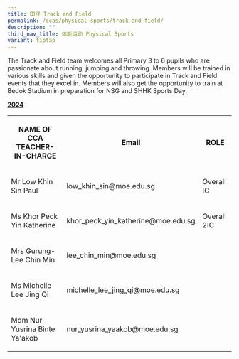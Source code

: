 ```yaml
---
title: 田径 Track and Field
permalink: /ccas/physical-sports/track-and-field/
description: ""
third_nav_title: 体能运动 Physical Sports
variant: tiptap
---
```

<p>The Track and Field team welcomes all Primary 3 to 6 pupils who are passionate
about running, jumping and throwing. Members will be trained in various
skills and given the opportunity to participate in Track and Field events
that they excel in. Members will also get the opportunity to train at Bedok
Stadium in preparation for NSG and SHHK Sports Day.</p>
<p><strong><u>2024</u></strong>
</p>
<table style="minWidth: 75px">
<colgroup>
<col>
<col>
<col>
</colgroup>
<tbody>
<tr>
<th rowspan="1" colspan="1">
<p>NAME OF CCA
<br>TEACHER-IN-CHARGE</p>
</th>
<th rowspan="1" colspan="1">
<p>Email</p>
</th>
<th rowspan="1" colspan="1">
<p>ROLE</p>
</th>
</tr>
<tr>
<td rowspan="1" colspan="1">
<p>Mr Low Khin Sin Paul</p>
</td>
<td rowspan="1" colspan="1">
<p>low_khin_sin@moe.edu.sg</p>
</td>
<td rowspan="1" colspan="1">
<p>Overall IC</p>
</td>
</tr>
<tr>
<td rowspan="1" colspan="1">
<p>Ms Khor Peck Yin Katherine</p>
</td>
<td rowspan="1" colspan="1">
<p>khor_peck_yin_katherine@moe.edu.sg</p>
</td>
<td rowspan="1" colspan="1">
<p>Overall 2IC</p>
</td>
</tr>
<tr>
<td rowspan="1" colspan="1">
<p>Mrs Gurung-Lee Chin Min</p>
</td>
<td rowspan="1" colspan="1">
<p>lee_chin_min@moe.edu.sg</p>
</td>
<td rowspan="1" colspan="1">
<p></p>
</td>
</tr>
<tr>
<td rowspan="1" colspan="1">
<p>Ms Michelle Lee Jing Qi</p>
</td>
<td rowspan="1" colspan="1">
<p>michelle_lee_jing_qi@moe.edu.sg&nbsp;</p>
</td>
<td rowspan="1" colspan="1">
<p></p>
</td>
</tr>
<tr>
<td rowspan="1" colspan="1">
<p>Mdm Nur Yusrina Binte Ya'akob</p>
</td>
<td rowspan="1" colspan="1">
<p>nur_yusrina_yaakob@moe.edu.sg</p>
</td>
<td rowspan="1" colspan="1">
<p></p>
</td>
</tr>
</tbody>
</table>
<p></p>